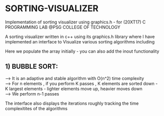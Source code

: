 # SORTING-VISUALIZER

Implementation of sorting visualizer using graphics.h - for (20XT17) C PROGRAMMING LAB @PSG COLLEGE OF TECHNOLOGY

A sorting visualizer written in c++ using its graphics.h library where I have implemented an interface to
Visualize various sorting algorithms including

Here we populate the array initially - you can also add the inout functionality

## 1) BUBBLE SORT:

--> It is an adaptive and stable algorithm with O(n^2) time complexity\
--> For n elements , if you perform K passes , K elements are sorted down - K largest elements - lighter elements move up, heavier moves down\
--> We perform n-1 passes

The interface also displays the iterations roughly tracking the time complexitites of the algorithms
